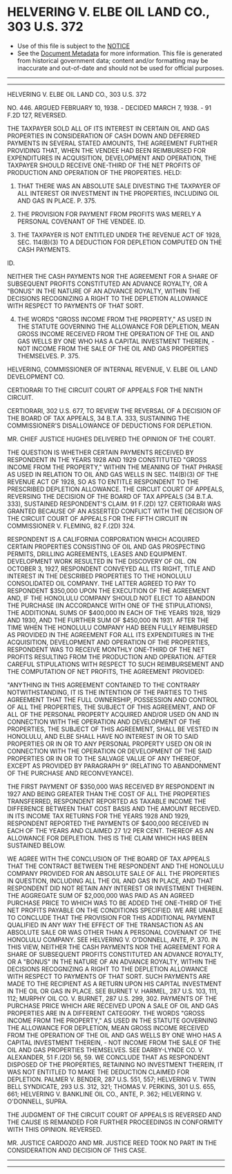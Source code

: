 ---
---

# HELVERING V. ELBE OIL LAND CO., 303 U.S. 372

* Use of this file is subject to the [NOTICE](https://github.com/publicdocs/notice/blob/master/NOTICE)
* See the [Document Metadata](../../../) for more information.
  This file is generated from historical government data; content and/or formatting may be inaccurate and out-of-date and should not be used for official purposes.

----------
----------

HELVERING V. ELBE OIL LAND CO., 303 U.S. 372

NO. 446.  ARGUED FEBRUARY 10, 1938.  - DECIDED MARCH 7, 1938.  - 91 F.2D 127, REVERSED.

THE TAXPAYER SOLD ALL OF ITS INTEREST IN CERTAIN OIL AND GAS PROPERTIES IN CONSIDERATION OF CASH DOWN AND DEFERRED PAYMENTS IN SEVERAL STATED AMOUNTS, THE AGREEMENT FURTHER PROVIDING THAT, WHEN THE VENDEE HAD BEEN REIMBURSED FOR EXPENDITURES IN ACQUISITION, DEVELOPMENT AND OPERATION, THE TAXPAYER SHOULD RECEIVE ONE-THIRD OF THE NET PROFITS OF PRODUCTION AND OPERATION OF THE PROPERTIES.  HELD:

1.  THAT THERE WAS AN ABSOLUTE SALE DIVESTING THE TAXPAYER OF ALL INTEREST OR INVESTMENT IN THE PROPERTIES, INCLUDING OIL AND GAS IN PLACE.  P. 375.

2.  THE PROVISION FOR PAYMENT FROM PROFITS WAS MERELY A PERSONAL COVENANT OF THE VENDEE.  ID.

3.  THE TAXPAYER IS NOT ENTITLED UNDER THE REVENUE ACT OF 1928, SEC. 114(B)(3) TO A DEDUCTION FOR DEPLETION COMPUTED ON THE CASH PAYMENTS.

ID.

NEITHER THE CASH PAYMENTS NOR THE AGREEMENT FOR A SHARE OF SUBSEQUENT PROFITS CONSTITUTED AN ADVANCE ROYALTY, OR A "BONUS" IN THE NATURE OF AN ADVANCE ROYALTY, WITHIN THE DECISIONS RECOGNIZING A RIGHT TO THE DEPLETION ALLOWANCE WITH RESPECT TO PAYMENTS OF THAT SORT.

4.  THE WORDS "GROSS INCOME FROM THE PROPERTY," AS USED IN THE STATUTE GOVERNING THE ALLOWANCE FOR DEPLETION, MEAN GROSS INCOME RECEIVED FROM THE OPERATION OF THE OIL AND GAS WELLS BY ONE WHO HAS A CAPITAL INVESTMENT THEREIN,  - NOT INCOME FROM THE SALE OF THE OIL AND GAS PROPERTIES THEMSELVES.  P. 375.

HELVERING, COMMISSIONER OF INTERNAL REVENUE, V. ELBE OIL LAND DEVELOPMENT CO.

CERTIORARI TO THE CIRCUIT COURT OF APPEALS FOR THE NINTH CIRCUIT.

CERTIORARI, 302 U.S. 677, TO REVIEW THE REVERSAL OF A DECISION OF THE BOARD OF TAX APPEALS, 34 B.T.A. 333, SUSTAINING THE COMMISSIONER'S DISALLOWANCE OF DEDUCTIONS FOR DEPLETION.

MR. CHIEF JUSTICE HUGHES DELIVERED THE OPINION OF THE COURT.

THE QUESTION IS WHETHER CERTAIN PAYMENTS RECEIVED BY RESPONDENT IN THE YEARS 1928 AND 1929 CONSTITUTED "GROSS INCOME FROM THE PROPERTY," WITHIN THE MEANING OF THAT PHRASE AS USED IN RELATION TO OIL AND GAS WELLS IN SEC. 114(B)(3) OF THE REVENUE ACT OF 1928, SO AS TO ENTITLE RESPONDENT TO THE PRESCRIBED DEPLETION ALLOWANCE.  THE CIRCUIT COURT OF APPEALS, REVERSING THE DECISION OF THE BOARD OF TAX APPEALS (34 B.T.A. 333), SUSTAINED RESPONDENT'S CLAIM.  91 F.(2D) 127.  CERTIORARI WAS GRANTED BECAUSE OF AN ASSERTED CONFLICT WITH THE DECISION OF THE CIRCUIT COURT OF APPEALS FOR THE FIFTH CIRCUIT IN COMMISSIONER V. FLEMING, 82 F.(2D) 324.

RESPONDENT IS A CALIFORNIA CORPORATION WHICH ACQUIRED CERTAIN PROPERTIES CONSISTING OF OIL AND GAS PROSPECTING PERMITS, DRILLING AGREEMENTS, LEASES AND EQUIPMENT.  DEVELOPMENT WORK RESULTED IN THE DISCOVERY OF OIL.  ON OCTOBER 3, 1927, RESPONDENT CONVEYED ALL ITS RIGHT, TITLE AND INTEREST IN THE DESCRIBED PROPERTIES TO THE HONOLULU CONSOLIDATED OIL COMPANY.  THE LATTER AGREED TO PAY TO RESPONDENT $350,000 UPON THE EXECUTION OF THE AGREEMENT AND, IF THE HONOLULU COMPANY SHOULD NOT ELECT TO ABANDON THE PURCHASE (IN ACCORDANCE WITH ONE OF THE STIPULATIONS), THE ADDITIONAL SUMS OF $400,000 IN EACH OF THE YEARS 1928, 1929 AND 1930, AND THE FURTHER SUM OF $450,000 IN 1931.  AFTER THE TIME WHEN THE HONOLULU COMPANY HAD BEEN FULLY REIMBURSED AS PROVIDED IN THE AGREEMENT FOR ALL ITS EXPENDITURES IN THE ACQUISITION, DEVELOPMENT AND OPERATION OF THE PROPERTIES, RESPONDENT WAS TO RECEIVE MONTHLY ONE-THIRD OF THE NET PROFITS RESULTING FROM THE PRODUCTION AND OPERATION.  AFTER CAREFUL STIPULATIONS WITH RESPECT TO SUCH REIMBURSEMENT AND THE COMPUTATION OF NET PROFITS, THE AGREEMENT PROVIDED:

"ANYTHING IN THIS AGREEMENT CONTAINED TO THE CONTRARY NOTWITHSTANDING, IT IS THE INTENTION OF THE PARTIES TO THIS AGREEMENT THAT THE FULL OWNERSHIP, POSSESSION AND CONTROL OF ALL THE PROPERTIES, THE SUBJECT OF THIS AGREEMENT, AND OF ALL OF THE PERSONAL PROPERTY ACQUIRED AND/OR USED ON AND IN CONNECTION WITH THE OPERATION AND DEVELOPMENT OF THE PROPERTIES, THE SUBJECT OF THIS AGREEMENT, SHALL BE VESTED IN HONOLULU, AND ELBE SHALL HAVE NO INTEREST IN OR TO SAID PROPERTIES OR IN OR TO ANY PERSONAL PROPERTY USED ON OR IN CONNECTION WITH THE OPERATION OR DEVELOPMENT OF THE SAID PROPERTIES OR IN OR TO THE SALVAGE VALUE OF ANY THEREOF, EXCEPT AS PROVIDED BY PARAGRAPH 9" (RELATING TO ABANDONMENT OF THE PURCHASE AND RECONVEYANCE).

THE FIRST PAYMENT OF $350,000 WAS RECEIVED BY RESPONDENT IN 1927 AND BEING GREATER THAN THE COST OF ALL THE PROPERTIES TRANSFERRED, RESPONDENT REPORTED AS TAXABLE INCOME THE DIFFERENCE BETWEEN THAT COST BASIS AND THE AMOUNT RECEIVED.  IN ITS INCOME TAX RETURNS FOR THE YEARS 1928 AND 1929, RESPONDENT REPORTED THE PAYMENTS OF $400,000 RECEIVED IN EACH OF THE YEARS AND CLAIMED 27 1/2 PER CENT. THEREOF AS AN ALLOWANCE FOR DEPLETION.  THIS IS THE CLAIM WHICH HAS BEEN SUSTAINED BELOW.

WE AGREE WITH THE CONCLUSION OF THE BOARD OF TAX APPEALS THAT THE CONTRACT BETWEEN THE RESPONDENT AND THE HONOLULU COMPANY PROVIDED FOR AN ABSOLUTE SALE OF ALL THE PROPERTIES IN QUESTION, INCLUDING ALL THE OIL AND GAS IN PLACE, AND THAT RESPONDENT DID NOT RETAIN ANY INTEREST OR INVESTMENT THEREIN.  THE AGGREGATE SUM OF $2,000,000 WAS PAID AS AN AGREED PURCHASE PRICE TO WHICH WAS TO BE ADDED THE ONE-THIRD OF THE NET PROFITS PAYABLE ON THE CONDITIONS SPECIFIED.  WE ARE UNABLE TO CONCLUDE THAT THE PROVISION FOR THIS ADDITIONAL PAYMENT QUALIFIED IN ANY WAY THE EFFECT OF THE TRANSACTION AS AN ABSOLUTE SALE OR WAS OTHER THAN A PERSONAL COVENANT OF THE HONOLULU COMPANY.  SEE HELVERING V. O'DONNELL, ANTE, P. 370.  IN THIS VIEW, NEITHER THE CASH PAYMENTS NOR THE AGREEMENT FOR A SHARE OF SUBSEQUENT PROFITS CONSTITUTED AN ADVANCE ROYALTY, OR A "BONUS" IN THE NATURE OF AN ADVANCE ROYALTY, WITHIN THE DECISIONS RECOGNIZING A RIGHT TO THE DEPLETION ALLOWANCE WITH RESPECT TO PAYMENTS OF THAT SORT.  SUCH PAYMENTS ARE MADE TO THE RECIPIENT AS A RETURN UPON HIS CAPITAL INVESTMENT IN THE OIL OR GAS IN PLACE.  SEE BURNET V. HARMEL, 287 U.S. 103, 111, 112; MURPHY OIL CO. V. BURNET, 287 U.S. 299, 302.  PAYMENTS OF THE PURCHASE PRICE WHICH ARE RECEIVED UPON A SALE OF OIL AND GAS PROPERTIES ARE IN A DIFFERENT CATEGORY.  THE WORDS "GROSS INCOME FROM THE PROPERTY," AS USED IN THE STATUTE GOVERNING THE ALLOWANCE FOR DEPLETION, MEAN GROSS INCOME RECEIVED FROM THE OPERATION OF THE OIL AND GAS WELLS BY ONE WHO HAS A CAPITAL INVESTMENT THEREIN,  - NOT INCOME FROM THE SALE OF THE OIL AND GAS PROPERTIES THEMSELVES.  SEE DARBY-LYNDE CO. V. ALEXANDER, 51 F.(2D) 56, 59.  WE CONCLUDE THAT AS RESPONDENT DISPOSED OF THE PROPERTIES, RETAINING NO INVESTMENT THEREIN, IT WAS NOT ENTITLED TO MAKE THE DEDUCTION CLAIMED FOR DEPLETION.  PALMER V. BENDER, 287 U.S. 551, 557; HELVERING V. TWIN BELL SYNDICATE, 293 U.S. 312, 321; THOMAS V. PERKINS, 301 U.S. 655, 661; HELVERING V. BANKLINE OIL CO., ANTE, P. 362; HELVERING V. O'DONNELL, SUPRA.

THE JUDGMENT OF THE CIRCUIT COURT OF APPEALS IS REVERSED AND THE CAUSE IS REMANDED FOR FURTHER PROCEEDINGS IN CONFORMITY WITH THIS OPINION.  REVERSED.

MR. JUSTICE CARDOZO AND MR. JUSTICE REED TOOK NO PART IN THE CONSIDERATION AND DECISION OF THIS CASE.


----------
----------

